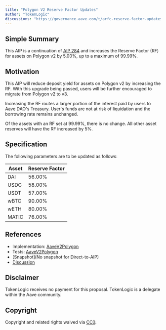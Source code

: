 ```yaml
---
title: "Polygon V2 Reserve Factor Updates"
author: "TokenLogic"
discussions: "https://governance.aave.com/t/arfc-reserve-factor-updates-polygon-aave-v2/13937"
---
```


## Simple Summary

This AIP is a continuation of [AIP 284](https://app.aave.com/governance/proposal/284) and increases the Reserve Factor (RF) for assets on Polygon v2 by 5.00%, up to a maximum of 99.99%.

## Motivation

This AIP will reduce deposit yield for assets on Polygon v2 by increasing the RF. With this upgrade being passed, users will be further encouraged to migrate from Polygon v2 to v3.

Increasing the RF routes a larger portion of the interest paid by users to Aave DAO's Treasury. User's funds are not at risk of liquidation and the borrowing rate remains unchanged.

Of the assets with an RF set at 99.99%, there is no change. All other asset reserves will have the RF increased by 5%.

## Specification

The following parameters are to be updated as follows:

| Asset | Reserve Factor |
| ----- | -------------- |
| DAI   | 56.00%         |
| USDC  | 58.00%         |
| USDT  | 57.00%         |
| wBTC  | 90.00%         |
| wETH  | 80.00%         |
| MATIC | 76.00%         |

## References

- Implementation: [AaveV2Polygon](https://github.com/bgd-labs/aave-proposals-v3/blob/b166bcb29080e3d59ace613e9c394cb0be8f9331/src/20231208_AaveV2Polygon_ReserveFactorUpdates/AaveV2Polygon_ReserveFactorUpdates_20231208.sol)
- Tests: [AaveV2Polygon](https://github.com/bgd-labs/aave-proposals-v3/blob/b166bcb29080e3d59ace613e9c394cb0be8f9331/src/20231208_AaveV2Polygon_ReserveFactorUpdates/AaveV2Polygon_ReserveFactorUpdates_20231208.t.sol)
- [Snapshot](No snapshot for Direct-to-AIP)
- [Discussion](https://governance.aave.com/t/arfc-reserve-factor-updates-polygon-aave-v2/13937/13)

## Disclaimer

TokenLogic receives no payment for this proposal. TokenLogic is a delegate within the Aave community.

## Copyright

Copyright and related rights waived via [CC0](https://creativecommons.org/publicdomain/zero/1.0/).
